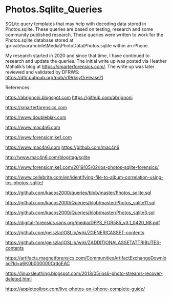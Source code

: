 # Photos.Sqlite_Queries
SQLite query templates that may help with decoding data stored in Photos.sqlite. These queries are based on testing, research and some community published research. These queries were written to work for the Photos.sqlite database stored at \private\var\mobile\Media\PhotoData\Photos.sqlite within an iPhone. 

My research started in 2020 and since that time, I have continued to research and update the queries. The initial write up was posted via Heather Mahalik’s blog at https://smarterforensics.com/. The write up was later reviewed and validated by DFRWS: https://dfir.pubpub.org/pub/v19rksyf/release/1

References:

https://abrignoni.blogspot.com https://github.com/abrignoni

https://smarterforensics.com

https://www.doubleblak.com 

https://www.mac4n6.com

https://www.forensicmike1.com

https://www.mac4n6.com https://github.com/mac4n6

http://www.mac4n6.com/blog/tag/sqlite

https://www.forensicmike1.com/2019/05/02/ios-photos-sqlite-forensics/

https://www.cellebrite.com/en/identifying-file-to-album-correlation-using-ios-photos-sqlite/

https://github.com/kacos2000/queries/blob/master/Photos_sqlite.sql

https://github.com/kacos2000/Queries/blob/master/Photos_sqlite11.sql

https://github.com/kacos2000/Queries/blob/master/Photos_sqlite3.sql

https://digital-forensics.sans.org/media/DFPS_FOR585_v3.1_0420_R8.pdf

https://github.com/geiszla/iOSLib/wiki/ZGENERICASSET-contents

https://github.com/geiszla/iOSLib/wiki/ZADDITIONALASSETATTRIBUTES-contents

https://artifacts.magnetforensics.com/CommunitiesArtifactExchangeDownload?Id=a6K0b000000CrdoEAC

https://linuxsleuthing.blogspot.com/2013/05/ios6-photo-streams-recover-deleted.html

https://appletoolbox.com/live-photos-on-iphone-complete-guide/
